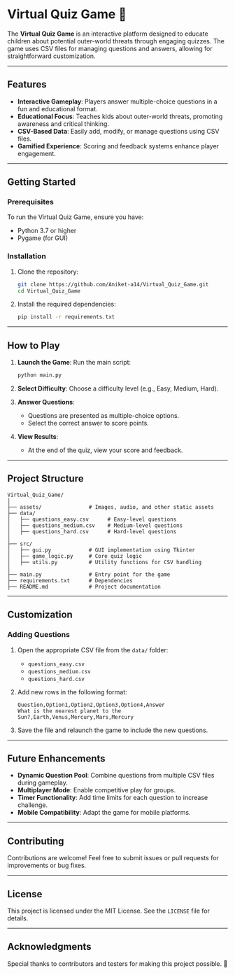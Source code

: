 
# Virtual Quiz Game 🌟

The **Virtual Quiz Game** is an interactive platform designed to educate children about potential outer-world threats through engaging quizzes. The game uses CSV files for managing questions and answers, allowing for straightforward customization.

---

## Features

- **Interactive Gameplay**: Players answer multiple-choice questions in a fun and educational format.
- **Educational Focus**: Teaches kids about outer-world threats, promoting awareness and critical thinking.
- **CSV-Based Data**: Easily add, modify, or manage questions using CSV files.
- **Gamified Experience**: Scoring and feedback systems enhance player engagement.

---

## Getting Started

### Prerequisites

To run the Virtual Quiz Game, ensure you have:

- Python 3.7 or higher
- Pygame (for GUI)

### Installation

1. Clone the repository:
   ```bash
   git clone https://github.com/Aniket-a14/Virtual_Quiz_Game.git
   cd Virtual_Quiz_Game
   ```

2. Install the required dependencies:
   ```bash
   pip install -r requirements.txt
   ```

---

## How to Play

1. **Launch the Game**:
   Run the main script:
   ```bash
   python main.py
   ```

2. **Select Difficulty**:
   Choose a difficulty level (e.g., Easy, Medium, Hard).

3. **Answer Questions**:
   - Questions are presented as multiple-choice options.
   - Select the correct answer to score points.

4. **View Results**:
   - At the end of the quiz, view your score and feedback.

---

## Project Structure

```
Virtual_Quiz_Game/
│
├── assets/               # Images, audio, and other static assets
├── data/
│   ├── questions_easy.csv      # Easy-level questions
│   ├── questions_medium.csv    # Medium-level questions
│   ├── questions_hard.csv      # Hard-level questions
│
├── src/
│   ├── gui.py            # GUI implementation using Tkinter
│   ├── game_logic.py     # Core quiz logic
│   ├── utils.py          # Utility functions for CSV handling
│
├── main.py               # Entry point for the game
├── requirements.txt      # Dependencies
├── README.md             # Project documentation
```

---

## Customization

### Adding Questions

1. Open the appropriate CSV file from the `data/` folder:
   - `questions_easy.csv`
   - `questions_medium.csv`
   - `questions_hard.csv`

2. Add new rows in the following format:
   ```csv
   Question,Option1,Option2,Option3,Option4,Answer
   What is the nearest planet to the Sun?,Earth,Venus,Mercury,Mars,Mercury
   ```

3. Save the file and relaunch the game to include the new questions.

---

## Future Enhancements

- **Dynamic Question Pool**: Combine questions from multiple CSV files during gameplay.
- **Multiplayer Mode**: Enable competitive play for groups.
- **Timer Functionality**: Add time limits for each question to increase challenge.
- **Mobile Compatibility**: Adapt the game for mobile platforms.

---

## Contributing

Contributions are welcome! Feel free to submit issues or pull requests for improvements or bug fixes.

---

## License

This project is licensed under the MIT License. See the `LICENSE` file for details.

---

## Acknowledgments

Special thanks to contributors and testers for making this project possible. 🌟
